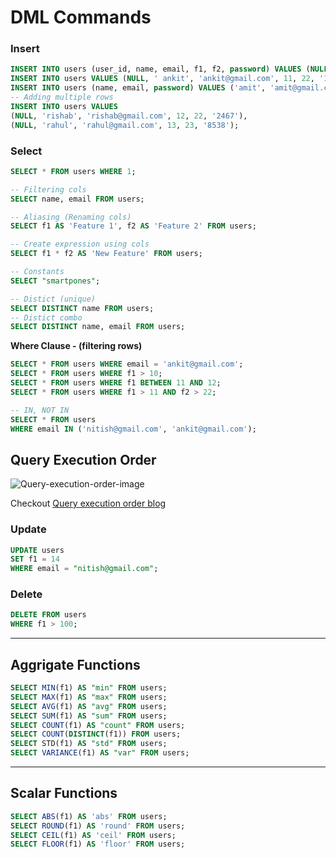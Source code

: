 # DML Commands

### Insert
```sql
INSERT INTO users (user_id, name, email, f1, f2, password) VALUES (NULL, ' nitish', 'nitish@gmail.com', 10, 20, '1234');
INSERT INTO users VALUES (NULL, ' ankit', 'ankit@gmail.com', 11, 22, '1234');
INSERT INTO users (name, email, password) VALUES ('amit', 'amit@gmail.com', '4567');
-- Adding multiple rows
INSERT INTO users VALUES
(NULL, 'rishab', 'rishab@gmail.com', 12, 22, '2467'),
(NULL, 'rahul', 'rahul@gmail.com', 13, 23, '8538');
```

### Select
```sql
SELECT * FROM users WHERE 1;

-- Filtering cols
SELECT name, email FROM users;

-- Aliasing (Renaming cols)
SELECT f1 AS 'Feature 1', f2 AS 'Feature 2' FROM users;

-- Create expression using cols
SELECT f1 * f2 AS 'New Feature' FROM users;

-- Constants
SELECT "smartpones";

-- Distict (unique)
SELECT DISTINCT name FROM users;
-- Distict combo
SELECT DISTINCT name, email FROM users;
```

**Where Clause - (filtering rows)**
```sql
SELECT * FROM users WHERE email = 'ankit@gmail.com';
SELECT * FROM users WHERE f1 > 10;
SELECT * FROM users WHERE f1 BETWEEN 11 AND 12;
SELECT * FROM users WHERE f1 > 11 AND f2 > 22;

-- IN, NOT IN
SELECT * FROM users
WHERE email IN ('nitish@gmail.com', 'ankit@gmail.com');
```

## Query Execution Order

![Query-execution-order-image](https://miro.medium.com/v2/resize:fit:1100/format:webp/1*TS2QIfVGo6q7r6qEeFjiJA.png)

   Checkout [Query execution order blog](https://medium.com/@aakash_7/execution-sequence-of-sql-67b64037b000)


### Update
```sql
UPDATE users
SET f1 = 14
WHERE email = "nitish@gmail.com";
```

### Delete
```sql
DELETE FROM users
WHERE f1 > 100;
```

---


## Aggrigate Functions
```sql
SELECT MIN(f1) AS "min" FROM users;
SELECT MAX(f1) AS "max" FROM users;
SELECT AVG(f1) AS "avg" FROM users;
SELECT SUM(f1) AS "sum" FROM users;
SELECT COUNT(f1) AS "count" FROM users;
SELECT COUNT(DISTINCT(f1)) FROM users;
SELECT STD(f1) AS "std" FROM users;
SELECT VARIANCE(f1) AS "var" FROM users;
```
---

## Scalar Functions
```sql
SELECT ABS(f1) AS 'abs' FROM users;
SELECT ROUND(f1) AS 'round' FROM users;
SELECT CEIL(f1) AS 'ceil' FROM users;
SELECT FLOOR(f1) AS 'floor' FROM users;
```
